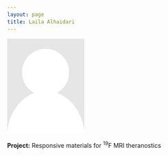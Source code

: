 ```yaml
---
layout: page
title: Laila Alhaidari
---
```


<img src="img/placeholder.png" alt="Laila Alhaidari" class="gallery">

**Project:** Responsive materials for <sup>19</sup>F MRI theranostics
